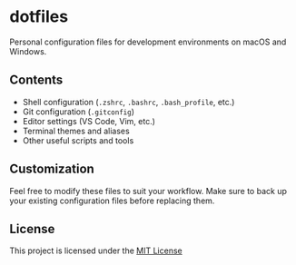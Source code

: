 # dotfiles

Personal configuration files for development environments on macOS and Windows.

## Contents

- Shell configuration (`.zshrc`, `.bashrc`, `.bash_profile`, etc.)
- Git configuration (`.gitconfig`)
- Editor settings (VS Code, Vim, etc.)
- Terminal themes and aliases
- Other useful scripts and tools

## Customization

Feel free to modify these files to suit your workflow. Make sure to back up your existing configuration files before replacing them.

## License

This project is licensed under the [MIT License](LICENSE)
